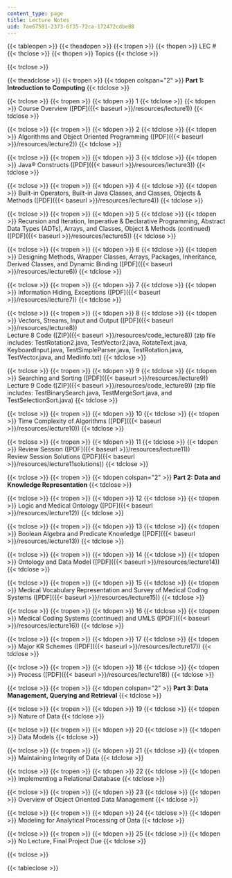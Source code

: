 ```yaml
---
content_type: page
title: Lecture Notes
uid: 7ae67581-2373-6f35-72ca-172472cdbe88
---
```


{{< tableopen >}}
{{< theadopen >}}
{{< tropen >}}
{{< thopen >}}
LEC #
{{< thclose >}}
{{< thopen >}}
Topics
{{< thclose >}}

{{< trclose >}}

{{< theadclose >}}
{{< tropen >}}
{{< tdopen colspan="2" >}}
**Part 1: Introduction to Computing**
{{< tdclose >}}

{{< trclose >}}
{{< tropen >}}
{{< tdopen >}}
1
{{< tdclose >}}
{{< tdopen >}}
Course Overview ([PDF]({{< baseurl >}}/resources/lecture1))
{{< tdclose >}}

{{< trclose >}}
{{< tropen >}}
{{< tdopen >}}
2
{{< tdclose >}}
{{< tdopen >}}
Algorithms and Object Oriented Programming ([PDF]({{< baseurl >}}/resources/lecture2))
{{< tdclose >}}

{{< trclose >}}
{{< tropen >}}
{{< tdopen >}}
3
{{< tdclose >}}
{{< tdopen >}}
Java® Constructs ([PDF]({{< baseurl >}}/resources/lecture3))
{{< tdclose >}}

{{< trclose >}}
{{< tropen >}}
{{< tdopen >}}
4
{{< tdclose >}}
{{< tdopen >}}
Built-in Operators, Built-in Java Classes, and Classes, Objects & Methods ([PDF]({{< baseurl >}}/resources/lecture4))
{{< tdclose >}}

{{< trclose >}}
{{< tropen >}}
{{< tdopen >}}
5
{{< tdclose >}}
{{< tdopen >}}
Recursion and Iteration, Imperative & Declarative Programming, Abstract Data Types (ADTs), Arrays, and Classes, Object & Methods (continued) ([PDF]({{< baseurl >}}/resources/lecture5))
{{< tdclose >}}

{{< trclose >}}
{{< tropen >}}
{{< tdopen >}}
6
{{< tdclose >}}
{{< tdopen >}}
Designing Methods, Wrapper Classes, Arrays, Packages, Inheritance, Derived Classes, and Dynamic Binding ([PDF]({{< baseurl >}}/resources/lecture6))
{{< tdclose >}}

{{< trclose >}}
{{< tropen >}}
{{< tdopen >}}
7
{{< tdclose >}}
{{< tdopen >}}
Information Hiding, Exceptions ([PDF]({{< baseurl >}}/resources/lecture7))
{{< tdclose >}}

{{< trclose >}}
{{< tropen >}}
{{< tdopen >}}
8
{{< tdclose >}}
{{< tdopen >}}
Vectors, Streams, Input and Output ([PDF]({{< baseurl >}}/resources/lecture8))  
Lecture 8 Code ([ZIP]({{< baseurl >}}/resources/code_lecture8)) (zip file includes: TestRotation2.java, TestVector2.java, RotateText.java, KeyboardInput.java, TestSimpleParser.java, TestRotation.java, TestVector.java, and Medinfo.txt)
{{< tdclose >}}

{{< trclose >}}
{{< tropen >}}
{{< tdopen >}}
9
{{< tdclose >}}
{{< tdopen >}}
Searching and Sorting ([PDF]({{< baseurl >}}/resources/lecture9))  
Lecture 9 Code ([ZIP]({{< baseurl >}}/resources/code_lecture9)) (zip file includes: TestBinarySearch.java, TestMergeSort.java, and TestSelectionSort.java)
{{< tdclose >}}

{{< trclose >}}
{{< tropen >}}
{{< tdopen >}}
10
{{< tdclose >}}
{{< tdopen >}}
Time Complexity of Algorithms ([PDF]({{< baseurl >}}/resources/lecture10))
{{< tdclose >}}

{{< trclose >}}
{{< tropen >}}
{{< tdopen >}}
11
{{< tdclose >}}
{{< tdopen >}}
Review Session ([PDF]({{< baseurl >}}/resources/lecture11))  
Review Session Solutions ([PDF]({{< baseurl >}}/resources/lecture11solutions))
{{< tdclose >}}

{{< trclose >}}
{{< tropen >}}
{{< tdopen colspan="2" >}}
**Part 2: Data and Knowledge Representation**
{{< tdclose >}}

{{< trclose >}}
{{< tropen >}}
{{< tdopen >}}
12
{{< tdclose >}}
{{< tdopen >}}
Logic and Medical Ontology ([PDF]({{< baseurl >}}/resources/lecture12))
{{< tdclose >}}

{{< trclose >}}
{{< tropen >}}
{{< tdopen >}}
13
{{< tdclose >}}
{{< tdopen >}}
Boolean Algebra and Predicate Knowledge ([PDF]({{< baseurl >}}/resources/lecture13))
{{< tdclose >}}

{{< trclose >}}
{{< tropen >}}
{{< tdopen >}}
14
{{< tdclose >}}
{{< tdopen >}}
Ontology and Data Model ([PDF]({{< baseurl >}}/resources/lecture14))
{{< tdclose >}}

{{< trclose >}}
{{< tropen >}}
{{< tdopen >}}
15
{{< tdclose >}}
{{< tdopen >}}
Medical Vocabulary Representation and Survey of Medical Coding Systems ([PDF]({{< baseurl >}}/resources/lecture15))
{{< tdclose >}}

{{< trclose >}}
{{< tropen >}}
{{< tdopen >}}
16
{{< tdclose >}}
{{< tdopen >}}
Medical Coding Systems (continued) and UMLS ([PDF]({{< baseurl >}}/resources/lecture16))
{{< tdclose >}}

{{< trclose >}}
{{< tropen >}}
{{< tdopen >}}
17
{{< tdclose >}}
{{< tdopen >}}
Major KR Schemes ([PDF]({{< baseurl >}}/resources/lecture17))
{{< tdclose >}}

{{< trclose >}}
{{< tropen >}}
{{< tdopen >}}
18
{{< tdclose >}}
{{< tdopen >}}
Process ([PDF]({{< baseurl >}}/resources/lecture18))
{{< tdclose >}}

{{< trclose >}}
{{< tropen >}}
{{< tdopen colspan="2" >}}
**Part 3: Data Management, Querying and Retrieval**
{{< tdclose >}}

{{< trclose >}}
{{< tropen >}}
{{< tdopen >}}
19
{{< tdclose >}}
{{< tdopen >}}
Nature of Data
{{< tdclose >}}

{{< trclose >}}
{{< tropen >}}
{{< tdopen >}}
20
{{< tdclose >}}
{{< tdopen >}}
Data Models
{{< tdclose >}}

{{< trclose >}}
{{< tropen >}}
{{< tdopen >}}
21
{{< tdclose >}}
{{< tdopen >}}
Maintaining Integrity of Data
{{< tdclose >}}

{{< trclose >}}
{{< tropen >}}
{{< tdopen >}}
22
{{< tdclose >}}
{{< tdopen >}}
Implementing a Relational Database
{{< tdclose >}}

{{< trclose >}}
{{< tropen >}}
{{< tdopen >}}
23
{{< tdclose >}}
{{< tdopen >}}
Overview of Object Oriented Data Management
{{< tdclose >}}

{{< trclose >}}
{{< tropen >}}
{{< tdopen >}}
24
{{< tdclose >}}
{{< tdopen >}}
Modeling for Analytical Processing of Data
{{< tdclose >}}

{{< trclose >}}
{{< tropen >}}
{{< tdopen >}}
25
{{< tdclose >}}
{{< tdopen >}}
No Lecture, Final Project Due
{{< tdclose >}}

{{< trclose >}}

{{< tableclose >}}